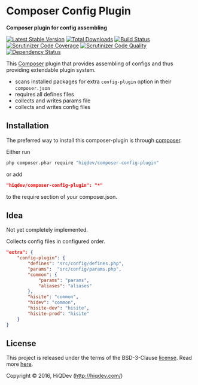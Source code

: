 Composer Config Plugin
======================

**Composer plugin for config assembling**

[![Latest Stable Version](https://poser.pugx.org/hiqdev/composer-config-plugin/v/stable)](https://packagist.org/packages/hiqdev/composer-config-plugin)
[![Total Downloads](https://poser.pugx.org/hiqdev/composer-config-plugin/downloads)](https://packagist.org/packages/hiqdev/composer-config-plugin)
[![Build Status](https://img.shields.io/travis/hiqdev/composer-config-plugin.svg)](https://travis-ci.org/hiqdev/composer-config-plugin)
[![Scrutinizer Code Coverage](https://img.shields.io/scrutinizer/coverage/g/hiqdev/composer-config-plugin.svg)](https://scrutinizer-ci.com/g/hiqdev/composer-config-plugin/)
[![Scrutinizer Code Quality](https://img.shields.io/scrutinizer/g/hiqdev/composer-config-plugin.svg)](https://scrutinizer-ci.com/g/hiqdev/composer-config-plugin/)
[![Dependency Status](https://www.versioneye.com/php/hiqdev:composer-config-plugin/dev-master/badge.svg)](https://www.versioneye.com/php/hiqdev:composer-config-plugin/dev-master)

This [Composer](https://getcomposer.org/) plugin that provides assembling of configs
and thus providing extendable plugin system.

- scans installed packages for extra `config-plugin` option in their `composer.json`
- requires all defines files
- collects and writes params file
- collects and writes config files

## Installation

The preferred way to install this composer-plugin is through [composer](http://getcomposer.org/download/).

Either run

```sh
php composer.phar require "hiqdev/composer-config-plugin"
```

or add

```json
"hiqdev/composer-config-plugin": "*"
```

to the require section of your composer.json.

## Idea

Not yet completely implemented.

Collects config files in configured order.

```json
"extra": {
    "config-plugin": {
        "defines": "src/config/defines.php",
        "params":  "src/config/params.php",
        "common": {
            "params": "params",
            "aliases": "aliases"
        },
        "hisite": "common",
        "hidev": "common",
        "hisite-dev": "hisite",
        "hisite-prod": "hisite"
    }
}
```

## License

This project is released under the terms of the BSD-3-Clause [license](LICENSE).
Read more [here](http://choosealicense.com/licenses/bsd-3-clause).

Copyright © 2016, HiQDev (http://hiqdev.com/)
